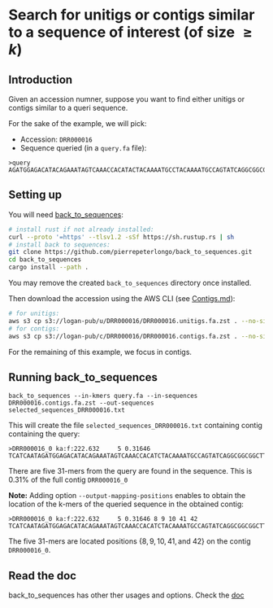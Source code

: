 # Search for unitigs or contigs similar to a sequence of interest (of size $\geq k$)

## Introduction
Given an accession numner, suppose you want to find either unitigs or contigs similar to a queri sequence.

For the sake of the example, we will pick:

* Accession: `DRR000016`
* Sequence queried (in a `query.fa` file):
```
>query
AGATGGAGACATACAGAAATAGTCAAACCACATACTACAAAATGCCTACAAAATGCCAGTATCAGGCGGCGGCTTCG
```

## Setting up

You will need [back_to_sequences](https://github.com/pierrepeterlongo/back_to_sequences):

```bash
# install rust if not already installed:
curl --proto '=https' --tlsv1.2 -sSf https://sh.rustup.rs | sh
# install back to sequences:
git clone https://github.com/pierrepeterlongo/back_to_sequences.git
cd back_to_sequences
cargo install --path .
```
You may remove the created `back_to_sequences` directory once installed.

Then download the accession using the AWS CLI (see [Contigs.md](Contigs.md)): 

```bash
# for unitigs: 
aws s3 cp s3://logan-pub/u/DRR000016/DRR000016.unitigs.fa.zst . --no-sign-request
# for contigs: 
aws s3 cp s3://logan-pub/c/DRR000016/DRR000016.contigs.fa.zst . --no-sign-request
```

For the remaining of this example, we focus in contigs.

## Running back_to_sequences

```
back_to_sequences --in-kmers query.fa --in-sequences  DRR000016.contigs.fa.zst --out-sequences selected_sequences_DRR000016.txt
```

This will create the file `selected_sequences_DRR000016.txt` containing  contig containing the query:

```
>DRR000016_0 ka:f:222.632     5 0.31646 
TCATCAATAGATGGAGACATACAGAAATAGTCAAACCACATCTACAAAATGCCAGTATCAGGCGGCGGCTTCGAAGCCAA...
```
There are five 31-mers from the query are found in the sequence. This is 0.31% of the full contig `DRR000016_0`

**Note:** Adding option `--output-mapping-positions` enables to obtain the location of the k-mers of the queried sequence in the obtained contig:

```
>DRR000016_0 ka:f:222.632     5 0.31646 8 9 10 41 42
TCATCAATAGATGGAGACATACAGAAATAGTCAAACCACATCTACAAAATGCCAGTATCAGGCGGCGGCTTCGAAGCCAA...
```
The five 31-mers are located positions $\{8,9,10,41,\text{and } 42\}$ on the contig `DRR000016_0`.


## Read the doc

back_to_sequences has other ther usages and options. Check the [doc](https://b2s-doc.readthedocs.io/en/latest/index.html)
